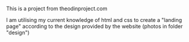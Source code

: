 This is a project from theodinproject.com 

I am utilising my current knowledge of html and css to create a "landing page"
according to the design provided by the website (photos in folder "design")


